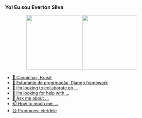 ### Yo! Eu sou Everton Silva

<div align="center">
  <a href="https://github.com/everton097">
  <img height="180em" src="https://github-readme-stats.vercel.app/api?username=everton097&show_icons=true&theme=github_dark&include_all_commits=true&count_private=true"/>
  <img height="180em" src="https://github-readme-stats.vercel.app/api/top-langs/?username=everton097&layout=compact&langs_count=7&theme=github_dark"/>
</div>



- 📍 Canoinhas, Brasil;
- 🌱 Estudante de progrmação, Django framework 
- 👯 I’m looking to collaborate on ...
- 🤔 I’m looking for help with ...
- 💬 Ask me about ...
- 📫 How to reach me: ...
- 😄 Pronomes: ele/dele
